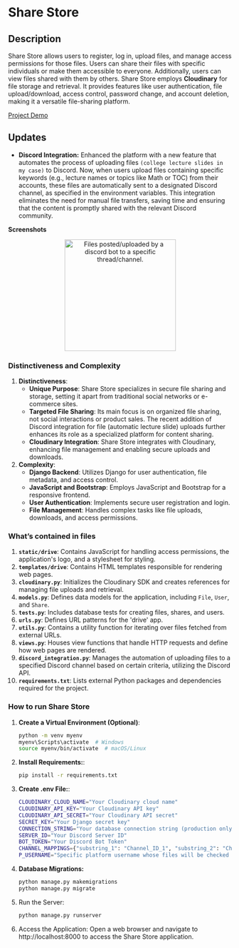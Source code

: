 # Share Store

## Description  

Share Store allows users to register, log in, upload files, and manage access permissions for those files. Users can share their files with specific individuals or make them accessible to everyone. Additionally, users can view files shared with them by others. Share Store employs **Cloudinary** for file storage and retrieval. It provides features like user authentication, file upload/download, access control, password change, and account deletion, making it a versatile file-sharing platform.

[Project Demo](https://sharest.onrender.com)

## Updates
- **Discord Integration:** Enhanced the platform with a new feature that automates the process of uploading files `(college lecture slides in my case)` to Discord. Now, when users upload files containing specific keywords (e.g., lecture names or topics like Math or TOC) from their accounts, these files are automatically sent to a designated Discord channel, as specified in the environment variables. This integration eliminates the need for manual file transfers, saving time and ensuring that the content is promptly shared with the relevant Discord community.

**Screenshots**  


<section style="text-align:center" align="center">
    <img src='screenshots/dev-wizard-automated-upload.jpg?raw=true' alt='Files posted/uploaded by a discord bot to a specific thread/channel.' width='250px' />
</section>

### Distinctiveness and Complexity
1. **Distinctiveness**:
    - **Unique Purpose**: Share Store specializes in secure file sharing and storage, setting it apart from traditional social networks or e-commerce sites.
    - **Targeted File Sharing**: Its main focus is on organized file sharing, not social interactions or product sales. The recent addition of Discord integration for file (automatic lecture slide) uploads further enhances its role as a specialized platform for content sharing.
    - **Cloudinary Integration**: Share Store integrates with Cloudinary, enhancing file management and enabling secure uploads and downloads.
2. **Complexity**:
    - **Django Backend**: Utilizes Django for user authentication, file metadata, and access control.
    - **JavaScript and Bootstrap**: Employs JavaScript and Bootstrap for a responsive frontend.
    - **User Authentication**: Implements secure user registration and login.
    - **File Management**: Handles complex tasks like file uploads, downloads, and access permissions.

### What’s contained in files
1. **`static/drive`**: Contains JavaScript for handling access permissions, the application's logo, and a stylesheet for styling.
2. **`templates/drive`**: Contains HTML templates responsible for rendering web pages.
3. **`cloudinary.py`**: Initializes the Cloudinary SDK and creates references for managing file uploads and retrieval.
4. **`models.py`**: Defines data models for the application, including `File`, `User`, and `Share`.
5. **`tests.py`**: Includes database tests for creating files, shares, and users.
6. **`urls.py`**: Defines URL patterns for the 'drive' app.
7. **`utils.py`**: Contains a utility function for iterating over files fetched from external URLs.
8. **`views.py`**: Houses view functions that handle HTTP requests and define how web pages are rendered.
9. **`discord_integration.py`**: Manages the automation of uploading files to a specified Discord channel based on certain criteria, utilizing the Discord API.
10. **`requirements.txt`**: Lists external Python packages and dependencies required for the project.

### How to run Share Store

1. **Create a Virtual Environment (Optional)**:
   ```bash
   python -m venv myenv
   myenv\Scripts\activate  # Windows
   source myenv/bin/activate  # macOS/Linux
2. **Install Requirements:**:
   ```bash
   pip install -r requirements.txt

3. **Create .env File:**:
    ```bash
    CLOUDINARY_CLOUD_NAME="Your Cloudinary cloud name"
    CLOUDINARY_API_KEY="Your Cloudinary API key"
    CLOUDINARY_API_SECRET="Your Cloudinary API secret"
    SECRET_KEY="Your Django secret key"
    CONNECTION_STRING="Your database connection string (production only)"
    SERVER_ID="Your Discord Server ID"
    BOT_TOKEN="Your Discord Bot Token"
    CHANNEL_MAPPINGS={"substring_1": "Channel_ID_1", "substring_2": "Channel_ID_2"}
    P_USERNAME="Specific platform username whose files will be checked for Discord posting."
4. **Database Migrations:**
    ```bash
    python manage.py makemigrations
    python manage.py migrate

5. Run the Server:
   ```bash
   python manage.py runserver


6. Access the Application:
   Open a web browser and navigate to http://localhost:8000 to access the Share Store application.


